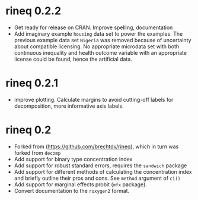 # rineq 0.2.2

* Get ready for release on CRAN. Improve spelling, documentation
* Add imaginary example `housing` data set to power the examples. The previous example data set `Nigeria` was removed because of uncertainty about compatible licensing. No appropriate microdata set with both continuous inequality and health outcome variable with an appropriate license could be found, hence the artificial data.


# rineq 0.2.1

* improve plotting. Calculate margins to avoid cutting-off labels for decomposition, more informative axis labels.

# rineq 0.2
* Forked from (https://github.com/brechtdv/rineq), which in turn was forked from `decomp`
* Add support for binary type concentration index
* Add support for robust standard errors, requires the `sandwich` package
* Add support for different methods of calculating the concentration index and briefly outline their pros and cons. See `method` argument of `ci()`
* Add support for marginal effects probit (`mfx` package).
* Convert documentation to the `roxygen2` format.
